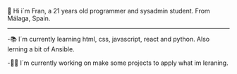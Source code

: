 🙌 Hi i´m Fran, a 21 years old programmer and sysadmin student. From Málaga, Spain.

-------------------------------------------------------------------------------------------------------------------------------------------------------------------------

-📚 I´m currently learning html, css, javascript, react and python. Also lerning a bit of Ansible.
  
-👷‍♂️ I´m currently working on make some projects to apply what im leraning.

<!--
**FranJVJ/Franjvj** is a ✨ _special_ ✨ repository because its `README.md` (this file) appears on your GitHub profile.

Here are some ideas to get you started:

- 🔭 I’m currently working on ...
- 🌱 I’m currently learning ...
- 👯 I’m looking to collaborate on ...
- 🤔 I’m looking for help with ...
- 💬 Ask me about ...
- 📫 How to reach me: ...
- 😄 Pronouns: ...
- ⚡ Fun fact: ...
-->
